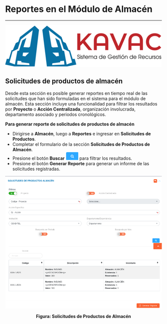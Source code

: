 # Reportes en el Módulo de Almacén 
**********************************

![Screenshot](img/logokavac.png#imagen)

## Solicitudes de productos de almacén 

Desde esta sección es posible generar reportes en tiempo real de las solicitudes que han sido formuladas en el sistema para el módulo de almacén. Esta sección incluye una funcionalidad para filtrar los resultados por **Proyecto** o **Acción Centralizada**, organización involucrada, departamento asociado y periodos cronológicos.

**Para generar reporte de solicitudes de productos de almacén**

*  Dirigirse a **Almacén**, luego a **Reportes** e ingresar en **Solicitudes de Productos**.
*  Completar el formulario de la sección **Solicitudes de Productos de Almacén**.
*  Presione el botón **Buscar** ![Screenshot](img/search.png#imagen) para filtrar los resultados.
*  Presione el botón **Generar Reporte** para generar un informe de las solicitudes registradas.   

![Screenshot](img/report2.png#imagen)<div style="text-align: center;font-weight: bold">Figura: Solicitudes de Productos de Almacén</div>